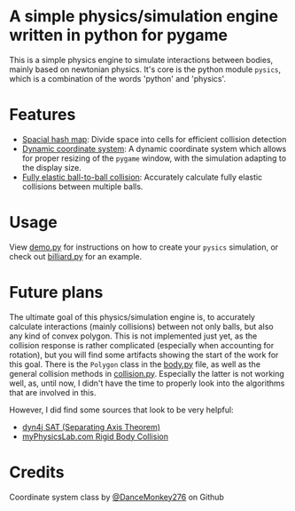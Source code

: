 # A simple physics/simulation engine written in python for pygame
This is a simple physics engine to simulate interactions between bodies, mainly based on newtonian physics. It's core is the python module `pysics`, which is a combination of the words 'python' and 'physics'.
# Features
- [Spacial hash map](pysics/hash_map.py): Divide space into cells for efficient collision detection
- [Dynamic coordinate system](pysics/coordinate_system.py): A dynamic coordinate system which allows for proper resizing of the `pygame` window, with the simulation adapting to the display size.
- [Fully elastic ball-to-ball collision](pysics/temp_ball_collision.py): Accurately calculate fully elastic collisions between multiple balls.
# Usage
View [demo.py](demo.py) for instructions on how to create your `pysics` simulation, or check out [billiard.py](billiard.py) for an example.
# Future plans
The ultimate goal of this physics/simulation engine is, to accurately calculate interactions (mainly collisions) between not only balls, but also any kind of convex polygon. This is not implemented just yet, as the collision response is rather complicated (especially when accounting for rotation), but you will find some artifacts showing the start of the work for this goal. There is the `Polygon` class in the [body.py](pysics/body.py) file, as well as the general collision methods in [collision.py](pysics/collision.py). Especially the latter is not working well, as, until now, I didn't have the time to properly look into the algorithms that are involved in this.

However, I did find some sources that look to be very helpful:
- [dyn4j SAT (Separating Axis Theorem)](https://dyn4j.org/2010/01/sat/)
- [myPhysicsLab.com Rigid Body Collision](https://www.myphysicslab.com/engine2D/collision-en.html)
# Credits
Coordinate system class by [@DanceMonkey276](https://github.com/DanceMonkey276/) on Github
